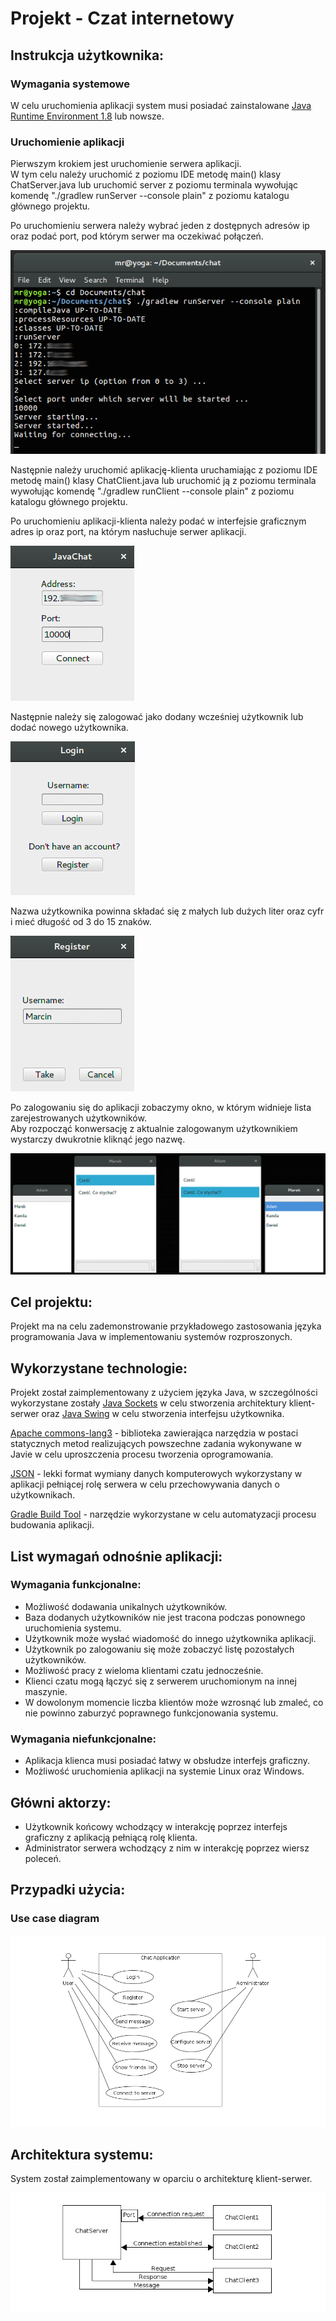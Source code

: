 # Projekt - Czat internetowy  

## Instrukcja użytkownika:
### Wymagania systemowe
W celu uruchomienia aplikacji system musi posiadać zainstalowane  [Java Runtime Environment 1.8](http://www.oracle.com/technetwork/java/javase/downloads/jre8-downloads-2133155.html) lub nowsze.

### Uruchomienie aplikacji
Pierwszym krokiem jest uruchomienie serwera aplikacji.  
W tym celu należy uruchomić z poziomu IDE metodę main() klasy ChatServer.java lub uruchomić server 
z poziomu terminala wywołując komendę "./gradlew runServer --console plain" z poziomu katalogu głównego projektu.  

Po uruchomieniu serwera należy wybrać jeden z dostępnych adresów ip oraz podać port, pod którym serwer ma oczekiwać połączeń.  


![RunServer](https://github.com/MRejdych/chat/blob/master/imgs/runServer.png)  


Następnie należy uruchomić aplikację-klienta uruchamiając z poziomu IDE metodę main() klasy ChatClient.java lub 
uruchomić ją z poziomu terminala wywołując komendę "./gradlew runClient --console plain" z poziomu katalogu głównego projektu. 

Po uruchomieniu aplikacji-klienta należy podać w interfejsie graficznym adres ip oraz port, na którym
 nasłuchuje serwer aplikacji.  
 
![RunClient](https://github.com/MRejdych/chat/blob/master/imgs/runClient.png)  

Następnie należy się zalogować jako dodany wcześniej użytkownik lub dodać nowego użytkownika.    


![Login](https://github.com/MRejdych/chat/blob/master/imgs/login.png)  

Nazwa użytkownika powinna składać się z małych lub dużych liter oraz cyfr i mieć długość od 3 do 15 znaków.  
  
![Registration](https://github.com/MRejdych/chat/blob/master/imgs/registration.png)    
  
Po zalogowaniu się do aplikacji zobaczymy okno, w którym widnieje lista zarejestrowanych użytkowników.  
Aby rozpocząć konwersację z aktualnie zalogowanym użytkownikiem wystarczy dwukrotnie kliknąć jego nazwę.  
  
![Conversation](https://github.com/MRejdych/chat/blob/master/imgs/conversation.png)

## Cel projektu:
Projekt ma na celu zademonstrowanie przykładowego zastosowania języka programowania Java w implementowaniu systemów rozproszonych.  


## Wykorzystane technologie:
Projekt został zaimplementowany z użyciem języka Java, w szczególności wykorzystane zostały [Java Sockets](https://docs.oracle.com/javase/tutorial/networking/sockets/index.html) 
w celu stworzenia architektury klient-serwer oraz [Java Swing](https://docs.oracle.com/javase/tutorial/uiswing/components/index.html) 
w celu stworzenia interfejsu użytkownika.  

[Apache commons-lang3](https://commons.apache.org/proper/commons-lang/apidocs/org/apache/commons/lang3/package-summary.html) - biblioteka zawierająca narzędzia w postaci statycznych metod 
realizujących powszechne zadania wykonywane w Javie w celu uproszczenia procesu tworzenia oprogramowania.  

[JSON](http://json.org/) - lekki format wymiany danych komputerowych wykorzystany w aplikacji pełniącej 
rolę serwera w celu przechowywania danych o użytkownikach.  

[Gradle Build Tool](https://gradle.org/) - narzędzie wykorzystane w celu automatyzacji procesu budowania aplikacji.  

## List wymagań odnośnie aplikacji:
### Wymagania funkcjonalne:
- Możliwość dodawania unikalnych użytkowników.
- Baza dodanych użytkowników nie jest tracona podczas ponownego uruchomienia systemu.
- Użytkownik może wysłać wiadomość do innego użytkownika aplikacji.
- Użytkownik  po zalogowaniu się może zobaczyć listę pozostałych użytkowników.
- Możliwość pracy z wieloma klientami czatu jednocześnie.
- Klienci czatu mogą łączyć się z serwerem uruchomionym na innej maszynie.
- W dowolonym momencie liczba klientów może wzrosnąć lub zmaleć, co nie powinno zaburzyć poprawnego funkcjonowania systemu.
### Wymagania niefunkcjonalne:
- Aplikacja klienca musi posiadać łatwy w obsłudze interfejs graficzny.
- Możliwość uruchomienia aplikacji na systemie Linux oraz Windows.


## Główni aktorzy:
- Użytkownik końcowy wchodzący w interakcję poprzez interfejs graficzny z aplikacją pełniącą rolę klienta.
- Administrator serwera wchodzący z nim w interakcję poprzez wiersz poleceń.   

## Przypadki użycia:
### Use case diagram
![use-case](https://github.com/MRejdych/chat/blob/master/imgs/use-case.png)

## Architektura systemu:

System został zaimplementowany w oparciu o architekturę klient-serwer.  

![Client-Server](https://github.com/MRejdych/chat/blob/master/imgs/client-server.png)  






